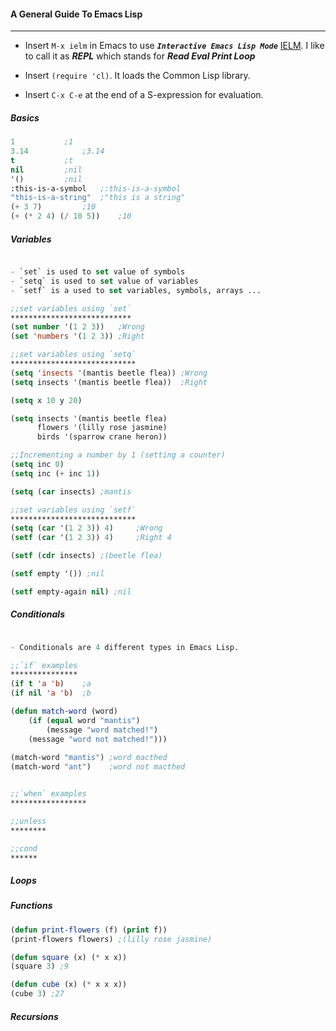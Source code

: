 #### A General Guide To Emacs Lisp
------------

- Insert `M-x ielm` in Emacs to use _**`Interactive Emacs Lisp Mode`**_ [IELM](http://wikemacs.org/wiki/IELM). I like to call it as _**REPL**_ which stands for _**Read Eval Print Loop**_  

- Insert `(require 'cl)`. It loads the Common Lisp library.

- Insert `C-x C-e` at the end of a S-expression for evaluation.

##### Basics

```el
1			;1
3.14			;3.14
t			;t
nil			;nil
'()			;nil
:this-is-a-symbol	;:this-is-a-symbol
"this-is-a-string" 	;"this is a string"
(+ 3 7)			;10
(+ (* 2 4) (/ 10 5))    ;10
```

##### Variables
```el

- `set` is used to set value of symbols
- `setq` is used to set value of variables
- `setf` is a used to set variables, symbols, arrays ...

;;set variables using `set`
***************************
(set number '(1 2 3))	;Wrong
(set 'numbers '(1 2 3)) ;Right

;;set variables using `setq`
****************************
(setq 'insects '(mantis beetle flea)) ;Wrong
(setq insects '(mantis beetle flea))  ;Right

(setq x 10 y 20) 

(setq insects '(mantis beetle flea)
      flowers '(lilly rose jasmine)
      birds '(sparrow crane heron))

;;Incrementing a number by 1 (setting a counter)
(setq inc 0)
(setq inc (+ inc 1))

(setq (car insects) ;mantis

;;set variables using `setf`
****************************
(setq (car '(1 2 3)) 4)		;Wrong
(setf (car '(1 2 3)) 4) 	;Right 4

(setf (cdr insects) ;(beetle flea)

(setf empty '()) ;nil

(setf empty-again nil) ;nil

```

##### Conditionals
```el

- Conditionals are 4 different types in Emacs Lisp.

;;`if` examples
***************
(if t 'a 'b)	;a
(if nil 'a 'b)  ;b

(defun match-word (word)
    (if (equal word "mantis")
    	(message "word matched!")
	(message "word not matched!")))
	
(match-word "mantis") ;word macthed
(match-word "ant")    ;word not macthed


;;`when` examples
*****************

;;unless
********

;;cond
******

```

##### Loops

##### Functions
```el
(defun print-flowers (f) (print f))
(print-flowers flowers) ;(lilly rose jasmine)

(defun square (x) (* x x))
(square 3) ;9

(defun cube (x) (* x x x))
(cube 3) ;27
```

##### Recursions





